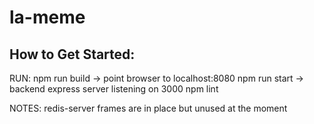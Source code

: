 # la-meme

## How to Get Started:

RUN:
npm run build -> point browser to localhost:8080
npm run start -> backend express server listening on 3000
npm lint

NOTES:
redis-server frames are in place but unused at the moment
